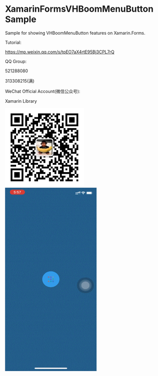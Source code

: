 # XamarinFormsVHBoomMenuButtonSample
Sample for showing VHBoomMenuButton features on Xamarin.Forms.

Tutorial:

https://mp.weixin.qq.com/s/tpEO7aX4rtE95Bj3CPL7rQ

QQ Group:

521288080

313308215(满)

WeChat Official Account(微信公众号):

Xamarin Library

<img src="https://github.com/jingliancui/XamarinFormsVHBoomMenuButtonSample/blob/main/Images/wechatqrcode.jpg?raw=true"/>

<img src="https://github.com/jingliancui/XamarinFormsVHBoomMenuButtonSample/blob/main/Images/clicked.gif?raw=true" width="300" height="600"/>
